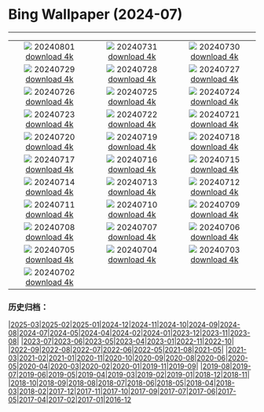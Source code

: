 # Bing Wallpaper (2024-07)
**************
| | | |
| :----: | :----: | :----: |
| ![](https://www.bing.com/th?id=OHR.KaptaiLake_ZH-CN9085738832_1920x1080.jpg) 20240801 [download 4k](https://www.bing.com/th?id=OHR.KaptaiLake_ZH-CN9085738832_UHD.jpg) | ![](https://www.bing.com/th?id=OHR.HoodoosBryce_ZH-CN8398575172_1920x1080.jpg) 20240731 [download 4k](https://www.bing.com/th?id=OHR.HoodoosBryce_ZH-CN8398575172_UHD.jpg) | ![](https://www.bing.com/th?id=OHR.GimignanoTuscany_ZH-CN8059318824_1920x1080.jpg) 20240730 [download 4k](https://www.bing.com/th?id=OHR.GimignanoTuscany_ZH-CN8059318824_UHD.jpg) |
| ![](https://www.bing.com/th?id=OHR.CorbettTigers_ZH-CN6927569938_1920x1080.jpg) 20240729 [download 4k](https://www.bing.com/th?id=OHR.CorbettTigers_ZH-CN6927569938_UHD.jpg) | ![](https://www.bing.com/th?id=OHR.BeachHutsSweden_ZH-CN4193150313_1920x1080.jpg) 20240728 [download 4k](https://www.bing.com/th?id=OHR.BeachHutsSweden_ZH-CN4193150313_UHD.jpg) | ![](https://www.bing.com/th?id=OHR.RhinelandVineyards_ZH-CN3332101688_1920x1080.jpg) 20240727 [download 4k](https://www.bing.com/th?id=OHR.RhinelandVineyards_ZH-CN3332101688_UHD.jpg) |
| ![](https://www.bing.com/th?id=OHR.PontNeuf_ZH-CN3158359446_1920x1080.jpg) 20240726 [download 4k](https://www.bing.com/th?id=OHR.PontNeuf_ZH-CN3158359446_UHD.jpg) | ![](https://www.bing.com/th?id=OHR.SmokyMountainTrail_ZH-CN4691667074_1920x1080.jpg) 20240725 [download 4k](https://www.bing.com/th?id=OHR.SmokyMountainTrail_ZH-CN4691667074_UHD.jpg) | ![](https://www.bing.com/th?id=OHR.SheepCousins_ZH-CN4262132476_1920x1080.jpg) 20240724 [download 4k](https://www.bing.com/th?id=OHR.SheepCousins_ZH-CN4262132476_UHD.jpg) |
| ![](https://www.bing.com/th?id=OHR.MethoniCastle_ZH-CN4054146065_1920x1080.jpg) 20240723 [download 4k](https://www.bing.com/th?id=OHR.MethoniCastle_ZH-CN4054146065_UHD.jpg) | ![](https://www.bing.com/th?id=OHR.TheGreatHeat2024_ZH-CN6033129823_1920x1080.jpg) 20240722 [download 4k](https://www.bing.com/th?id=OHR.TheGreatHeat2024_ZH-CN6033129823_UHD.jpg) | ![](https://www.bing.com/th?id=OHR.ZanzibarBoats_ZH-CN2915388379_1920x1080.jpg) 20240721 [download 4k](https://www.bing.com/th?id=OHR.ZanzibarBoats_ZH-CN2915388379_UHD.jpg) |
| ![](https://www.bing.com/th?id=OHR.MineralMoon_ZH-CN2555749456_1920x1080.jpg) 20240720 [download 4k](https://www.bing.com/th?id=OHR.MineralMoon_ZH-CN2555749456_UHD.jpg) | ![](https://www.bing.com/th?id=OHR.YoungJaguar_ZH-CN2249923627_1920x1080.jpg) 20240719 [download 4k](https://www.bing.com/th?id=OHR.YoungJaguar_ZH-CN2249923627_UHD.jpg) | ![](https://www.bing.com/th?id=OHR.MayotteCoral_ZH-CN8106288026_1920x1080.jpg) 20240718 [download 4k](https://www.bing.com/th?id=OHR.MayotteCoral_ZH-CN8106288026_UHD.jpg) |
| ![](https://www.bing.com/th?id=OHR.MedievalRothenburg_ZH-CN1522774136_1920x1080.jpg) 20240717 [download 4k](https://www.bing.com/th?id=OHR.MedievalRothenburg_ZH-CN1522774136_UHD.jpg) | ![](https://www.bing.com/th?id=OHR.AncientOrkney_ZH-CN1110318653_1920x1080.jpg) 20240716 [download 4k](https://www.bing.com/th?id=OHR.AncientOrkney_ZH-CN1110318653_UHD.jpg) | ![](https://www.bing.com/th?id=OHR.TateishiPark_ZH-CN9903501398_1920x1080.jpg) 20240715 [download 4k](https://www.bing.com/th?id=OHR.TateishiPark_ZH-CN9903501398_UHD.jpg) |
| ![](https://www.bing.com/th?id=OHR.SilkyShark_ZH-CN9523915460_1920x1080.jpg) 20240714 [download 4k](https://www.bing.com/th?id=OHR.SilkyShark_ZH-CN9523915460_UHD.jpg) | ![](https://www.bing.com/th?id=OHR.CappadociaRocks_ZH-CN9283633861_1920x1080.jpg) 20240713 [download 4k](https://www.bing.com/th?id=OHR.CappadociaRocks_ZH-CN9283633861_UHD.jpg) | ![](https://www.bing.com/th?id=OHR.RainierWildflowers_ZH-CN7392242353_1920x1080.jpg) 20240712 [download 4k](https://www.bing.com/th?id=OHR.RainierWildflowers_ZH-CN7392242353_UHD.jpg) |
| ![](https://www.bing.com/th?id=OHR.GangiSicily_ZH-CN9086944081_1920x1080.jpg) 20240711 [download 4k](https://www.bing.com/th?id=OHR.GangiSicily_ZH-CN9086944081_UHD.jpg) | ![](https://www.bing.com/th?id=OHR.CollaredAracari_ZH-CN8787234462_1920x1080.jpg) 20240710 [download 4k](https://www.bing.com/th?id=OHR.CollaredAracari_ZH-CN8787234462_UHD.jpg) | ![](https://www.bing.com/th?id=OHR.TalampayaNP_ZH-CN7905859626_1920x1080.jpg) 20240709 [download 4k](https://www.bing.com/th?id=OHR.TalampayaNP_ZH-CN7905859626_UHD.jpg) |
| ![](https://www.bing.com/th?id=OHR.NorwayBlueberries_ZH-CN7643097235_1920x1080.jpg) 20240708 [download 4k](https://www.bing.com/th?id=OHR.NorwayBlueberries_ZH-CN7643097235_UHD.jpg) | ![](https://www.bing.com/th?id=OHR.YenBaiTerraces_ZH-CN7224453501_1920x1080.jpg) 20240707 [download 4k](https://www.bing.com/th?id=OHR.YenBaiTerraces_ZH-CN7224453501_UHD.jpg) | ![](https://www.bing.com/th?id=OHR.ConwyRiver_ZH-CN6871799250_1920x1080.jpg) 20240706 [download 4k](https://www.bing.com/th?id=OHR.ConwyRiver_ZH-CN6871799250_UHD.jpg) |
| ![](https://www.bing.com/th?id=OHR.NoahBeach_ZH-CN6676061324_1920x1080.jpg) 20240705 [download 4k](https://www.bing.com/th?id=OHR.NoahBeach_ZH-CN6676061324_UHD.jpg) | ![](https://www.bing.com/th?id=OHR.ZaharaDeLaSierra_ZH-CN6500182265_1920x1080.jpg) 20240704 [download 4k](https://www.bing.com/th?id=OHR.ZaharaDeLaSierra_ZH-CN6500182265_UHD.jpg) | ![](https://www.bing.com/th?id=OHR.MeerkatManor_ZH-CN2486051161_1920x1080.jpg) 20240703 [download 4k](https://www.bing.com/th?id=OHR.MeerkatManor_ZH-CN2486051161_UHD.jpg) |
| ![](https://www.bing.com/th?id=OHR.ItalicaRuins_ZH-CN5932138207_1920x1080.jpg) 20240702 [download 4k](https://www.bing.com/th?id=OHR.ItalicaRuins_ZH-CN5932138207_UHD.jpg) |  |  |

### 历史归档：

|[2025-03](bing/2025-03/2025-03.md)|[2025-02](bing/2025-02/2025-02.md)|[2025-01](bing/2025-01/2025-01.md)|[2024-12](bing/2024-12/2024-12.md)|[2024-11](bing/2024-11/2024-11.md)|[2024-10](bing/2024-10/2024-10.md)|[2024-09](bing/2024-09/2024-09.md)|[2024-08](bing/2024-08/2024-08.md)|[2024-07](bing/2024-07/2024-07.md)|[2024-05](bing/2024-05/2024-05.md)|[2024-04](bing/2024-04/2024-04.md)|[2024-02](bing/2024-02/2024-02.md)|[2024-01](bing/2024-01/2024-01.md)|[2023-12](bing/2023-12/2023-12.md)|[2023-11](bing/2023-11/2023-11.md)|[2023-08](bing/2023-08/2023-08.md)|
|[2023-07](bing/2023-07/2023-07.md)|[2023-06](bing/2023-06/2023-06.md)|[2023-05](bing/2023-05/2023-05.md)|[2023-04](bing/2023-04/2023-04.md)|[2023-01](bing/2023-01/2023-01.md)|[2022-11](bing/2022-11/2022-11.md)|[2022-10](bing/2022-10/2022-10.md)|
|[2022-09](bing/2022-09/2022-09.md)|[2022-08](bing/2022-08/2022-08.md)|[2022-07](bing/2022-07/2022-07.md)|[2022-06](bing/2022-06/2022-06.md)|[2022-05](bing/2022-05/2022-05.md)|[2021-08](bing/2021-08/2021-08.md)|[2021-05](bing/2021-05/2021-05.md)|
|[2021-03](bing/2021-03/2021-03.md)|[2021-02](bing/2021-02/2021-02.md)|[2021-01](bing/2021-01/2021-01.md)|[2020-11](bing/2020-11/2020-11.md)|[2020-10](bing/2020-10/2020-10.md)|[2020-09](bing/2020-09/2020-09.md)|[2020-08](bing/2020-08/2020-08.md)|[2020-06](bing/2020-06/2020-06.md)|[2020-05](bing/2020-05/2020-05.md)|[2020-04](bing/2020-04/2020-04.md)|[2020-03](bing/2020-03/2020-03.md)|[2020-02](bing/2020-02/2020-02.md)|[2020-01](bing/2020-01/2020-01.md)|[2019-11](bing/2019-11/2019-11.md)|[2019-09](bing/2019-09/2019-09.md)|
|[2019-08](bing/2019-08/2019-08.md)|[2019-07](bing/2019-07/2019-07.md)|[2019-06](bing/2019-06/2019-06.md)|[2019-05](bing/2019-05/2019-05.md)|[2019-04](bing/2019-04/2019-04.md)|[2019-03](bing/2019-03/2019-03.md)|[2019-02](bing/2019-02/2019-02.md)|[2019-01](bing/2019-01/2019-01.md)|[2018-12](bing/2018-12/2018-12.md)|[2018-11](bing/2018-11/2018-11.md)|
|[2018-10](bing/2018-10/2018-10.md)|[2018-09](bing/2018-09/2018-09.md)|[2018-08](bing/2018-08/2018-08.md)|[2018-07](bing/2018-07/2018-07.md)|[2018-06](bing/2018-06/2018-06.md)|[2018-05](bing/2018-05/2018-05.md)|[2018-04](bing/2018-04/2018-04.md)|[2018-03](bing/2018-03/2018-03.md)|[2018-02](bing/2018-02/2018-02.md)|[2017-12](bing/2017-12/2017-12.md)|[2017-11](bing/2017-11/2017-11.md)|[2017-10](bing/2017-10/2017-10.md)|[2017-09](bing/2017-09/2017-09.md)|[2017-07](bing/2017-07/2017-07.md)|[2017-06](bing/2017-06/2017-06.md)|[2017-05](bing/2017-05/2017-05.md)|[2017-04](bing/2017-04/2017-04.md)|[2017-02](bing/2017-02/2017-02.md)|[2017-01](bing/2017-01/2017-01.md)|[2016-12](bing/2016-12/2016-12.md)